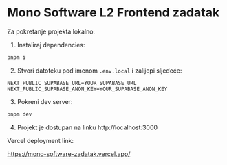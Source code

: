 # Mono Software L2 Frontend zadatak

Za pokretanje projekta lokalno:

1. Instaliraj dependencies:
```bash
pnpm i
```
2. Stvori datoteku pod imenom `.env.local` i zalijepi sljedeće:
```
NEXT_PUBLIC_SUPABASE_URL=YOUR_SUPABASE_URL
NEXT_PUBLIC_SUPABASE_ANON_KEY=YOUR_SUPABASE_ANON_KEY
```
3. Pokreni dev server:
```bash
pnpm dev
```
4. Projekt je dostupan na linku http://localhost:3000

Vercel deployment link:

https://mono-software-zadatak.vercel.app/